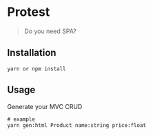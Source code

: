 # Protest
> Do you need SPA?

## Installation
```
yarn or npm install
```

## Usage

Generate your MVC CRUD
```
# example
yarn gen:html Product name:string price:float
```
